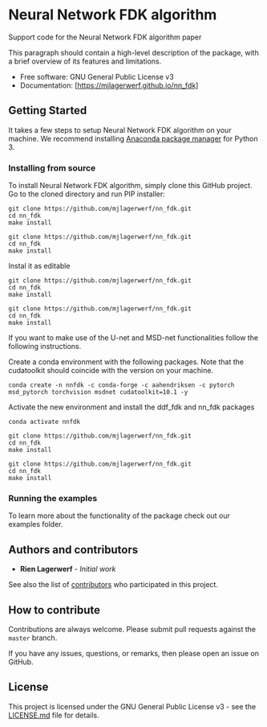 # Neural Network FDK algorithm

Support code for the Neural Network FDK algorithm paper

This paragraph should contain a high-level description of the package, with a
brief overview of its features and limitations.


* Free software: GNU General Public License v3
* Documentation: [https://mjlagerwerf.github.io/nn_fdk]


## Getting Started

It takes a few steps to setup Neural Network FDK algorithm on your
machine. We recommend installing
[Anaconda package manager](https://www.anaconda.com/download/) for
Python 3.


### Installing from source

To install Neural Network FDK algorithm, simply clone this GitHub
project. Go to the cloned directory and run PIP installer:
```
git clone https://github.com/mjlagerwerf/nn_fdk.git
cd nn_fdk
make install

git clone https://github.com/mjlagerwerf/nn_fdk.git
cd nn_fdk
make install
```
Instal it as editable 
```
git clone https://github.com/mjlagerwerf/nn_fdk.git
cd nn_fdk
make install

git clone https://github.com/mjlagerwerf/nn_fdk.git
cd nn_fdk
make install
```

If you want to make use of the U-net and MSD-net functionalities follow the following instructions.

Create a conda environment with the following packages. Note that the cudatoolkit should coincide with the version on your machine.

```
conda create -n nnfdk -c conda-forge -c aahendriksen -c pytorch msd_pytorch torchvision msdnet cudatoolkit=10.1 -y
```
Activate the new environment and install the ddf_fdk and nn_fdk packages

```
conda activate nnfdk

git clone https://github.com/mjlagerwerf/nn_fdk.git
cd nn_fdk
make install

git clone https://github.com/mjlagerwerf/nn_fdk.git
cd nn_fdk
make install
```

### Running the examples

To learn more about the functionality of the package check out our
examples folder.

## Authors and contributors

* **Rien Lagerwerf** - *Initial work*

See also the list of [contributors](https://github.com/mjlagerwerf/nn_fdk/contributors) who participated in this project.

## How to contribute

Contributions are always welcome. Please submit pull requests against the `master` branch.

If you have any issues, questions, or remarks, then please open an issue on GitHub.

## License

This project is licensed under the GNU General Public License v3 - see the [LICENSE.md](LICENSE.md) file for details.
